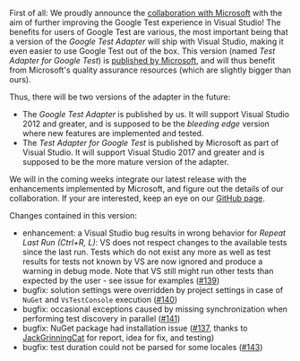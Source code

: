 First of all: We proudly announce the [collaboration with Microsoft](https://blogs.msdn.microsoft.com/vcblog/2017/05/10/unit-testing-and-the-future-announcing-the-test-adapter-for-google-test/) with the aim of further improving the Google Test experience in Visual Studio! The benefits for users of Google Test are various, the most important being that a version of the *Google Test Adapter* will ship with Visual Studio, making it even easier to use Google Test out of the box. This version (named *Test Adapter for Google Test*) is [published by Microsoft](https://marketplace.visualstudio.com/items?itemName=VisualCPPTeam.TestAdapterforGoogleTest), and will thus benefit from Microsoft's quality assurance resources (which are slightly bigger than ours).

Thus, there will be two versions of the adapter in the future:
* The *Google Test Adapter* is published by us. It will support Visual Studio 2012 and greater, and is supposed to be the *bleeding edge* version where new features are implemented and tested.
* The *Test Adapter for Google Test* is published by Microsoft as part of Visual Studio. It will support Visual Studio 2017 and greater and is supposed to be the more mature version of the adapter.

We will in the coming weeks integrate our latest release with the enhancements implemented by Microsoft, and figure out the details of our collaboration. If your are interested, keep an eye on our [GitHub page](https://github.com/csoltenborn/GoogleTestAdapter).

Changes contained in this version:
* enhancement: a Visual Studio bug results in wrong behavior for *Repeat Last Run (Ctrl+R, L)*: VS does not respect changes to the available tests since the last run. Tests which do not exist any more as well as test results for tests not known by VS are now ignored and produce a warning in debug mode. Note that VS still might run other tests than expected by the user - see issue for examples ([#139](https://github.com/csoltenborn/GoogleTestAdapter/issues/139))
* bugfix: solution settings were overridden by project settings in case of `NuGet` and `VsTestConsole` execution ([#140](https://github.com/csoltenborn/GoogleTestAdapter/issues/140))
* bugfix: occasional exceptions caused by missing synchronization when performing test discovery in parallel ([#141](https://github.com/csoltenborn/GoogleTestAdapter/issues/141))
* bugfix: NuGet package had installation issue ([#137](https://github.com/csoltenborn/GoogleTestAdapter/issues/137), thanks to [JackGrinningCat](https://github.com/JackGrinningCat) for report, idea for fix, and testing)
* bugfix: test duration could not be parsed for some locales ([#143](https://github.com/csoltenborn/GoogleTestAdapter/issues/143))
